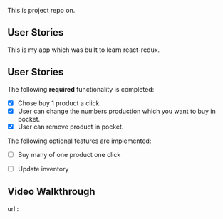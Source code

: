 This is project repo on.


## User Stories
This is my app which was built to learn react-redux.

## User Stories
The following **required** functionality is completed:
- [X] Chose buy 1 product a click.
- [X] User can change the numbers production which you want to buy in pocket.
- [x] User can remove product in pocket.

The following optional features are implemented:

- [ ] Buy many of one product one click
- [ ] Update inventory 
 

## Video Walkthrough



url :
